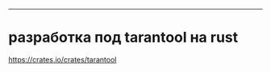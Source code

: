 ----
# разработка под tarantool на rust












https://crates.io/crates/tarantool




















